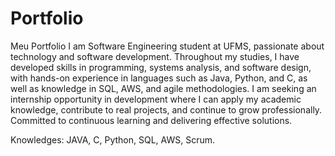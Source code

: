 # Portfolio
Meu Portfolio
I am Software Engineering student at UFMS, passionate about technology and software development. Throughout my studies, I have developed skills in programming, systems analysis, and software design, with hands-on experience in languages such as Java, Python, and C, as well as knowledge in SQL, AWS, and agile methodologies. I am seeking an internship opportunity in development where I can apply my academic knowledge, contribute to real projects, and continue to grow professionally. Committed to continuous learning and delivering effective solutions.

Knowledges:
JAVA,
C,
Python,
SQL,
AWS,
Scrum.
